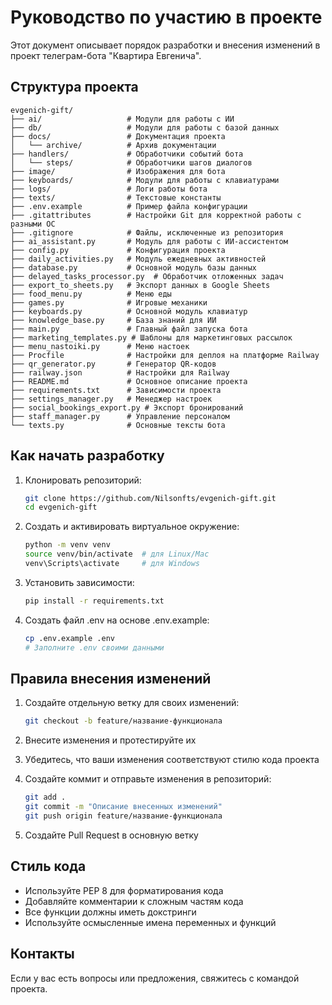 # Руководство по участию в проекте

Этот документ описывает порядок разработки и внесения изменений в проект телеграм-бота "Квартира Евгенича".

## Структура проекта

```
evgenich-gift/
├── ai/                   # Модули для работы с ИИ
├── db/                   # Модули для работы с базой данных
├── docs/                 # Документация проекта
│   └── archive/          # Архив документации
├── handlers/             # Обработчики событий бота
│   └── steps/            # Обработчики шагов диалогов
├── image/                # Изображения для бота
├── keyboards/            # Модули для работы с клавиатурами
├── logs/                 # Логи работы бота
├── texts/                # Текстовые константы
├── .env.example          # Пример файла конфигурации
├── .gitattributes        # Настройки Git для корректной работы с разными ОС
├── .gitignore            # Файлы, исключенные из репозитория
├── ai_assistant.py       # Модуль для работы с ИИ-ассистентом
├── config.py             # Конфигурация проекта
├── daily_activities.py   # Модуль ежедневных активностей
├── database.py           # Основной модуль базы данных
├── delayed_tasks_processor.py  # Обработчик отложенных задач
├── export_to_sheets.py   # Экспорт данных в Google Sheets
├── food_menu.py          # Меню еды
├── games.py              # Игровые механики
├── keyboards.py          # Основной модуль клавиатур
├── knowledge_base.py     # База знаний для ИИ
├── main.py               # Главный файл запуска бота
├── marketing_templates.py # Шаблоны для маркетинговых рассылок
├── menu_nastoiki.py      # Меню настоек
├── Procfile              # Настройки для деплоя на платформе Railway
├── qr_generator.py       # Генератор QR-кодов
├── railway.json          # Настройки для Railway
├── README.md             # Основное описание проекта
├── requirements.txt      # Зависимости проекта
├── settings_manager.py   # Менеджер настроек
├── social_bookings_export.py # Экспорт бронирований
├── staff_manager.py      # Управление персоналом
└── texts.py              # Основные тексты бота
```

## Как начать разработку

1. Клонировать репозиторий:
   ```bash
   git clone https://github.com/Nilsonfts/evgenich-gift.git
   cd evgenich-gift
   ```

2. Создать и активировать виртуальное окружение:
   ```bash
   python -m venv venv
   source venv/bin/activate  # для Linux/Mac
   venv\Scripts\activate     # для Windows
   ```

3. Установить зависимости:
   ```bash
   pip install -r requirements.txt
   ```

4. Создать файл .env на основе .env.example:
   ```bash
   cp .env.example .env
   # Заполните .env своими данными
   ```

## Правила внесения изменений

1. Создайте отдельную ветку для своих изменений:
   ```bash
   git checkout -b feature/название-функционала
   ```

2. Внесите изменения и протестируйте их

3. Убедитесь, что ваши изменения соответствуют стилю кода проекта

4. Создайте коммит и отправьте изменения в репозиторий:
   ```bash
   git add .
   git commit -m "Описание внесенных изменений"
   git push origin feature/название-функционала
   ```

5. Создайте Pull Request в основную ветку

## Стиль кода

- Используйте PEP 8 для форматирования кода
- Добавляйте комментарии к сложным частям кода
- Все функции должны иметь докстринги
- Используйте осмысленные имена переменных и функций

## Контакты

Если у вас есть вопросы или предложения, свяжитесь с командой проекта.
